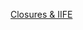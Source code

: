 <!-- @author: Lisa Ma -->

[Closures & IIFE](https://docs.google.com/presentation/d/1Vf92T4N1GA-ANm7MvXZbNB2ddeOb6vefihEQV230s8M/edit?usp=sharing)
